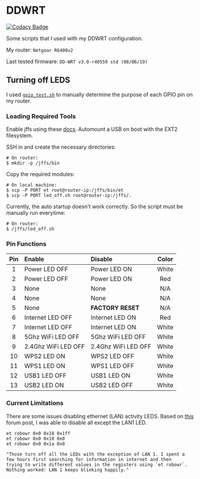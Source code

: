 # DDWRT

[![Codacy Badge](https://api.codacy.com/project/badge/Grade/774f4bb243c9447da0392b9b37ce822e)](https://app.codacy.com/manual/jarulsamy/DDWRT?utm_source=github.com&utm_medium=referral&utm_content=jarulsamy/DDWRT&utm_campaign=Badge_Grade_Dashboard)

Some scripts that I used with my DDWRT configuration.

My router: `Netgear R6400v2`

Last tested firmware: `DD-WRT v3.0-r40559 std (08/06/19)`

## Turning off LEDS

I used [`gpio_test.sh`](gpio_test.sh) to manually determine the purpose of each GPIO pin on my router.

### Loading Required Tools

Enable jffs using these [docs](https://wiki.dd-wrt.com/wiki/index.php/JFFS_File_System). Automount a USB on boot with the EXT2 filesystem.

SSH in and create the necessary directories:

    # On router:
    $ mkdir -p /jffs/bin

Copy the required modules:

    # On local machine:
    $ scp -P PORT et root@router-ip:/jffs/bin/et
    $ scp -P PORT led_off.sh root@router-ip:/jffs/.

Currently, the auto startup doesn't work correctly. So the script must be manually run everytime:

    # On router:
    $ /jffs/led_off.sh

### Pin Functions

| Pin | Enable              | Disable             | Color |
| :-: | :------------------ | :------------------ | :---: |
|  1  | Power LED OFF       | Power LED ON        | White |
|  2  | Power LED OFF       | Power LED ON        |  Red  |
|  3  | None                | None                |  N/A  |
|  4  | None                | None                |  N/A  |
|  5  | None                | **FACTORY RESET**   |  N/A  |
|  6  | Internet LED OFF    | Internet LED ON     |  Red  |
|  7  | Internet LED OFF    | Internet LED ON     | White |
|  8  | 5Ghz WiFi LED OFF   | 5Ghz WiFi LED OFF   | White |
|  9  | 2.4Ghz WiFi LED OFF | 2.4Ghz WiFi LED OFF | White |
|  10 | WPS2 LED ON         | WPS2 LED OFF        | White |
|  11 | WPS1 LED ON         | WPS1 LED OFF        | White |
|  12 | USB1 LED OFF        | USB1 LED ON         | White |
|  13 | USB2 LED ON         | USB2 LED OFF        | White |

### Current Limitations

There are some issues disabling ethernet (LAN) activity LEDS. Based on [this](https://forum.dd-wrt.com/phpBB2/viewtopic.php?p=1131616) forum post, I was able to disable all except the LAN1 LED.

    et robowr 0x0 0x18 0x1ff
    et robowr 0x0 0x18 0x0
    et robowr 0x0 0x1a 0x0

    "Those turn off all the LEDs with the exception of LAN 1. I spent a
    few hours first searching for information in internet and then
    trying to write different values in the registers using `et robowr`.
    Nothing worked: LAN 1 keeps blinking happily."

